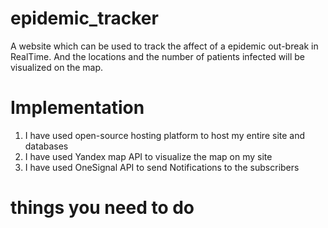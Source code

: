# epidemic_tracker
A website which can be used to track the affect of a epidemic out-break in RealTime. And the locations and the number of patients infected will be visualized on the map.


# Implementation
1. I have used open-source hosting platform to host my entire site and databases
2. I have used Yandex map API to visualize the map on my site
3. I have used OneSignal API to send  Notifications to the subscribers


# things you need to do 
